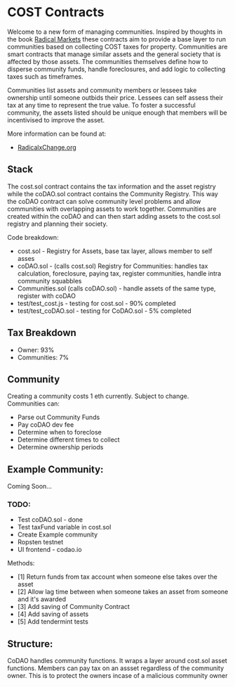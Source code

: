 # COST Contracts

Welcome to a new form of managing communities. Inspired by thoughts in the book [Radical Markets](http://radicalmarkets.com/) these contracts aim to provide a base layer to run communities based on collecting COST taxes for property. Communities are smart contracts that manage similar assets and the general society that is affected by those assets. The communities themselves define how to disperse community funds, handle foreclosures, and add logic to collecting taxes such as timeframes. 

Communities list assets and community members or lessees take ownership until someone outbids their price. Lessees can self assess their tax at any time to represent the true value. To foster a successful community, the assets listed should be unique enough that members will be incentivised to improve the asset.

More information can be found at: 
* [RadicalxChange.org](https://radicalxchange.org/)

## Stack
The cost.sol contract contains the tax information and the asset registry while the coDAO.sol contract contains the Community Registry. This way the coDAO contract can solve community level problems and allow communities with overlapping assets to work together. Communities are created within the coDAO and can then start adding assets to the cost.sol registry and planning their society.

Code breakdown:
* cost.sol - Registry for Assets, base tax layer, allows member to self asses
* coDAO.sol - (calls cost.sol) Registry for Communities: handles tax calculation, foreclosure, paying tax, register communities, handle intra community squabbles
* Communities.sol (calls coDAO.sol) - handle assets of the same type, register with coDAO
* test/test_cost.js - testing for cost.sol - 90% completed
* test/test_coDAO.sol - testing for CoDAO.sol - 5% completed


## Tax Breakdown
* Owner:      93%
* Communities: 7%

## Community
Creating a community costs 1 eth currently. Subject to change.
Communities can: 
- Parse out Community Funds
- Pay coDAO dev fee 
- Determine when to foreclose
- Determine different times to collect
- Determine ownership periods

## Example Community:
Coming Soon...

### TODO:
* Test coDAO.sol - done 
* Test taxFund variable in cost.sol
* Create Example community
* Ropsten testnet
* UI frontend - codao.io

Methods:
* [1] Return funds from tax account when someone else takes over the asset
* [2] Allow lag time between when someone takes an asset from someone and it's awarded
* [3] Add saving of Community Contract
* [4] Add saving of assets
* [5] Add tendermint tests
## Structure:
CoDAO handles community functions. It wraps a layer around cost.sol asset functions. Members can pay tax on an assset regardless of the community owner. This is to protect the owners incase of a malicious community owner
